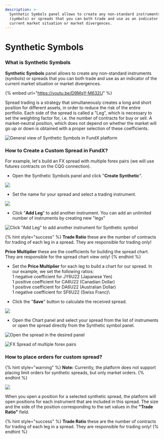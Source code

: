 ```yaml
---
description: >-
  Synthetic Symbols panel allows to create any non-standard instruments
  (symbols) or spreads that you can both trade and use as an indicator of the
  current market situation or market divergences.
---
```


# Synthetic Symbols

### What is Synthetic Symbols

**Synthetic Symbols** panel allows to create any non-standard instruments (symbols) or spreads that you can both trade and use as an indicator of the current market situation or market divergences.

{% embed url="https://youtu.be/D9MqY-M632U" %}

Spread trading is a strategy that simultaneously creates a long and short position for different assets, in order to reduce the risk of the entire portfolio. Each side of the spread is called a "Leg", which is necessary to set the weighting factor for, i.e. the number of contracts for buy or sell. A market-neutral position, which does not depend on whether the market will go up or down is obtained with a proper selection of these coefficients.

![General view of Synthetic Symbols in FundX platform](../.gitbook/assets/synthetic-symbol-2021-06-21-18.53.16.png)

### How to Create a Custom Spread in FundX?

For example, let's build an FX spread with multiple forex pairs (we will use futures contracts on the CQG connection).

* Open the Synthetic Symbols panel and click "**Create Synthetic**".

![](<../.gitbook/assets/image (245).png>)

* Set the name for your spread and select a trading instrument.

![](<../.gitbook/assets/image (260).png>)

* Click "**Add Leg**" to add another instrument. You can add an unlimited number of instruments by creating new "legs"

![Click "Add Leg" to add another instrument for Synthetic symbol](<../.gitbook/assets/image (356) (1).png>)

{% hint style="success" %}
**Trade Ratio** these are the number of contracts for trading of each leg in a spread. They are responsible for trading only!

**Price Multiplier** these are the coefficients for building the spread chart. They are responsible for the spread chart view only!
{% endhint %}

* Set the **Price Multiplier** for each leg to build a chart for our spread. In our example, we set the following ratios:\
  &#x20; 1 negative coefficient for JY6U22 (Japanese Yen) \
  &#x20; 1 positive coefficient for CA6U22 (Canadian Dollar)\
  &#x20; 1 positive coefficient for DA6U22 (Australian Dollar)\
  &#x20; 1 negative coefficient for SF6U22 (Swiss Franc)\

* Click the "**Save**" button to calculate the received spread.

![](<../.gitbook/assets/image (357) (1) (1).png>)

* Open the Chart panel and select your spread from the list of instruments or open the spread directly from the Synthetic symbol panel.

![Open the spread in the desired panel](<../.gitbook/assets/image (355).png>)

![FX Spread of multiple forex pairs](<../.gitbook/assets/image (256).png>)

### How to place orders for custom spread?

{% hint style="warning" %}
**Note:** Currently, the platform does not support placing limit orders for synthetic spreads, but only market orders.
{% endhint %}

![](../.gitbook/assets/synthetic-placing-orders.gif)

When you open a position for a selected synthetic spread, the platform will open positions for each instrument that are included in this spread. The size and the side of the position corresponding to the set values in the **"Trade Ratio"** field.

{% hint style="success" %}
**Trade Ratio** these are the number of contracts for trading of each leg in a spread. They are responsible for trading only!
{% endhint %}

